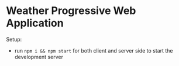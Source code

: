 # Weather Progressive Web Application

Setup:
- run ```npm i && npm start``` for both client and server side to start the development server

